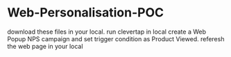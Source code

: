 # Web-Personalisation-POC

download these files in your local.
run clevertap in local 
create a Web Popup NPS campaign and set trigger condition as Product Viewed.
referesh the web page in your local 
